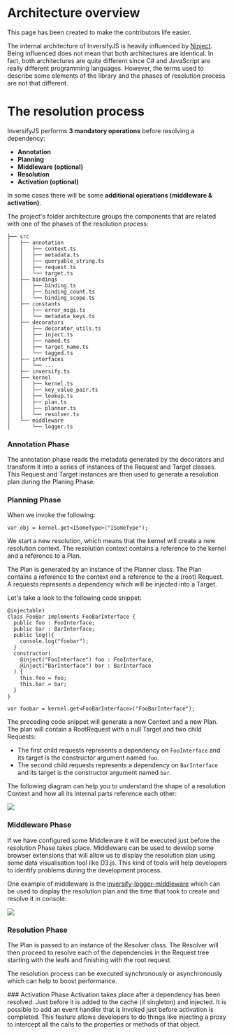 # Architecture overview

This page has been created to make the contributors life easier.

The internal architecture of InversifyJS is heavily influenced by [Ninject](https://github.com/ninject/Ninject). Being influenced does not mean that both architectures are identical. In fact, both architectures are quite different since C# and JavaScript are really different programming languages. However, the terms used to describe some elements of the library and the phases of resolution process are not that different.

# The resolution process
InversifyJS performs **3 mandatory operations** before resolving a dependency: 

- **Annotation**
- **Planning**
- **Middleware (optional)**
- **Resolution**
- **Activation (optional)**

In some cases there will be some **additional operations (middleware & activation)**.

The project's folder architecture groups the components that are related with one of the phases of the resolution process:
```
├── src
│   ├── annotation
│   │   ├── context.ts
│   │   ├── metadata.ts
│   │   ├── queryable_string.ts
│   │   ├── request.ts
│   │   └── target.ts
│   ├── bindings
│   │   ├── binding.ts
│   │   ├── binding_count.ts
│   │   └── binding_scope.ts
│   ├── constants
│   │   ├── error_msgs.ts
│   │   └── metadata_keys.ts
│   ├── decorators
│   │   ├── decorator_utils.ts
│   │   ├── inject.ts
│   │   ├── named.ts
│   │   ├── target_name.ts
│   │   └── tagged.ts
│   ├── interfaces
│   │   └── ...
│   ├── inversify.ts
│   ├── kernel
│   │   ├── kernel.ts
│   │   ├── key_value_pair.ts
│   │   ├── lookup.ts
│   │   ├── plan.ts
│   │   ├── planner.ts
│   │   └── resolver.ts
│   └── middleware
│       └── logger.ts
```

### Annotation Phase
The annotation phase reads the metadata generated by the decorators and transform it into a series of instances of the Request and Target classes. This Request and Target instances are then used to generate a resolution plan during the Planing Phase. 

### Planning Phase
When we invoke the following:
```
var obj = kernel.get<ISomeType>("ISomeType");
```
We start a new resolution, which means that the kernel will create a new resolution context. The resolution context contains a reference to the kernel and a reference to a Plan.

The Plan is generated by an instance of the Planner class. The Plan contains a reference to the context and a reference to the a (root) Request. A requests represents a dependency which will be injected into a Target. 

Let's take a look to the following code snippet:

```
@injectable)
class FooBar implements FooBarInterface {
  public foo : FooInterface;
  public bar : BarInterface;
  public log(){
    console.log("foobar");
  }
  constructor(
    @inject("FooInterface") foo : FooInterface, 
    @inject("BarInterface") bar : BarInterface
  ) {
    this.foo = foo;
    this.bar = bar;
  }
}

var foobar = kernel.get<FooBarInterface>("FooBarInterface");
```
The preceding code snippet will generate a new Context and a new Plan. The plan will contain a RootRequest with a null Target and two child Requests:
- The first child requests represents a dependency on `FooInterface` and its target is the constructor argument named `foo`.
- The second child requests represents a dependency on `BarInterface` and its target is the constructor argument named `bar`.

The following diagram can help you to understand the shape of a resolution Context and how all its internal parts reference each other:

![](http://i.imgur.com/NSSbPWy.png)

### Middleware Phase
If we have configured some Middleware it will be executed just before the resolution Phase takes place. Middleware can be used to develop some browser extensions that will allow us to display the resolution plan using some data visualisation tool like D3.js. This kind of tools will help developers to identify problems during the development process.

One example of middleware is the [inversify-logger-middleware](https://github.com/inversify/inversify-logger-middleware) which can be used to display the resolution plan and the time that took to create and resolve it in console:

![](http://i.imgur.com/iFAogro.png)

### Resolution Phase
The Plan is passed to an instance of the Resolver class. The Resolver will then proceed to resolve each of the dependencies in the Request tree starting with the leafs and finishing with the root request.

The resolution process can be executed synchronously or asynchronously which can help to boost performance.

### Activation Phase
Activation takes place after a dependency has been resolved. Just before it is added to the cache (if singleton) and injected. It is possible to add an event handler that is invoked just before activation is completed. This feature allows developers to do things like injecting a proxy to intercept all the calls to the properties or methods of that object.
